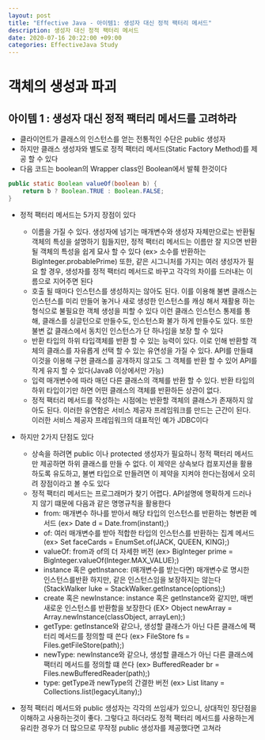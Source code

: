 ```yaml
---
layout: post
title: "Effective Java - 아이템1: 생성자 대신 정적 팩터리 메서드"
description: 생성자 대신 정적 팩터리 메서드
date: 2020-07-16 20:22:00 +09:00
categories: EffectiveJava Study
---
```



# 객체의 생성과 파괴

## 아이템 1 : 생성자 대신 정적 팩터리 메서드를 고려하라

- 클라이언트가 클래스의 인스턴스를 얻는 전통적인 수단은 public 생성자
- 하지만 클래스 생성자와 별도로 정적 팩터리 메서드(Static Factory Method)를 제공 할 수 있다
- 다음 코드는 boolean의 Wrapper class인 Boolean에서 발췌 한것이다

```java
public static Boolean valueOf(boolean b) {
    return b ? Boolean.TRUE : Boolean.FALSE;
}
```

- 정적 팩터리 메서드는 5가지 장점이 있다
    * 이름을 가질 수 있다. 생성자에 넘기는 매개변수와 생성자 자체만으로는 반환될 객체의 특성을 설명하기 힘들지만,
    정적 팩터리 메서드는 이름만 잘 지으면 반환될 객체의 특성을 쉽게 묘사 할 수 있다 (ex> 소수를 반환하는 BigInteger.probablePrime)
    또한, 같은 시그니처를 가지는 여러 생성자가 필요 할 경우, 생성자를 정적 팩터리 메서드로 바꾸고 각각의 차이를 드러내는 이름으로 지어주면 된다
    * 호출 될 때마다 인스턴스를 생성하지는 않아도 된다. 이를 이용해 불변 클래스는 인스턴스를 미리 만들어 놓거나 새로 생성한 인스턴스를 캐싱 해서 재활용 하는 형식으로 불필요한 객체 생성을 피할 수 있다
    이런 클래스 인스턴스 통제를 통해, 클래스를 싱글턴으로 만들수도, 인스턴스화 불가 하게 만들수도 있다. 또한 불변 값 클래스에서 동치인 인스턴스가 단 하나임을 보장 할 수 있다
    * 반환 타입의 하위 타입객체를 반환 할 수 있는 능력이 있다. 이로 인해 반환할 객체의 클래스를 자유롭게 선택 할 수 있는 유연성을 가질 수 있다.
    API를 만들떄 이것을 이용해 구현 클래스를 공개하지 않고도 그 객체를 반환 할 수 있어 API를 작게 유지 할 수 있다(Java8 이상에서만 가능)
    * 입력 매개변수에 따라 매던 다른 클래스의 객체를 반환 할 수 있다. 반환 타입의 하위 타입이기만 하면 어떤 클래스의 객체를 반환하든 상관이 없다.
    * 정적 팩터리 메서드를 작성하는 시점에는 반환할 객체의 클래스가 존재하지 않아도 된다. 이러한 유연함은 서비스 제공자 프레임워크를 만드는 근간이 된다.
    이러한 서비스 제공자 프레임워크의 대표적인 예가 JDBC이다

- 하지만 2가지 단점도 있다
    * 상속을 하려면 public 이나 protected 생성자가 필요하니 정적 팩터리 메서드만 제공하면 하위 클래스를 만들 수 없다.
    이 제약은 상속보다 컴포지션을 활용하도록 유도하고, 불변 타입으로 만들려면 이 제약을 지켜야 한다는점에서 오히려 장점이라고 볼 수도 있다
    * 정적 팩터리 메서드는 프로그래머가 찾기 어렵다. API설명에 명확하게 드러나지 않기 떄문에 다음과 같은 명명규칙을 활용한다
        + from: 매개변수 하나를 받아서 해당 타입의 인스턴스를 반환하는 형변환 메서드 (ex> Date d = Date.from(instant);)
        + of: 여러 매개변수를 받아 적합한 타입의 인스턴스를 반환하는 집계 메서드 (ex> Set<Rank> faceCards = EnumSet.of(JACK, QUEEN, KING);)
        + valueOf: from과 of의 더 자세한 버전 (ex> BigInteger prime = BigInteger.valueOf(Integer.MAX_VALUE);)
        + instance 혹은 getInstance: (매개변수를 받는다면) 매개변수로 명시한 인스턴스를반환 하지만, 같은 인스턴스임을 보장하지는 않는다 (StackWalker luke = StackWalker.getInstance(options);)
        + create 혹은 newInstance: instance 혹은 getInstance와 같지만, 매번 새로운 인스턴스를 반환함을 보장한다 (EX> Object newArray = Array.newInstance(classObject, arrayLen);)
        + getType: getInstance와 같으나, 생성할 클래스가 아닌 다른 클래스에 팩터리 메서드를 정의할 때 쓴다 (ex> FileStore fs = Files.getFileStore(path);)
        + newType: newInstance와 같으나, 생성할 클래스가 아닌 다른 클래스에 팩터리 메서드를 정의할 떄 쓴다 (ex> BufferedReader br = Files.newBufferedReader(path);)
        + type: getType과 newType의 간결한 버전 (ex> List<Complaint> litany = Collections.list(legacyLitany);)

- 정적 팩터리 메서드와 public 생성자는 각각의 쓰임새가 있으니, 상대적인 장단점을 이해하고 사용하는것이 좋다. 그렇다고 하더라도 정적 팩터리 메서드를 사용하는게 유리한 경우가 더 많으므로 무작정 public 생성자를 제공했다면 고쳐라